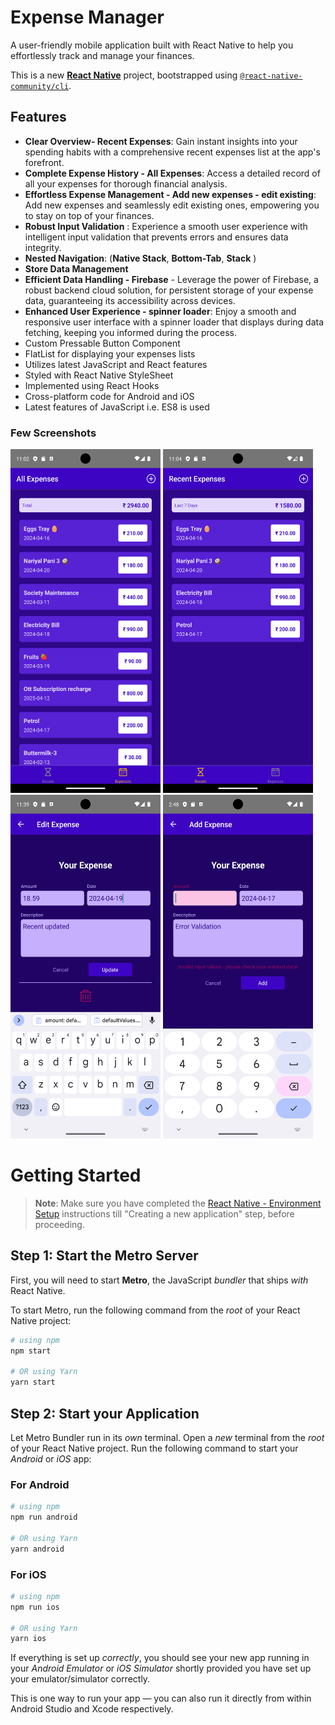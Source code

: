 # Expense Manager

A user-friendly mobile application built with React Native to help you effortlessly track and manage your finances. 

This is a new [**React Native**](https://reactnative.dev) project, bootstrapped using [`@react-native-community/cli`](https://github.com/react-native-community/cli).

## Features
- **Clear Overview- Recent Expenses**: Gain instant insights into your spending habits with a comprehensive recent expenses list at the app's forefront.
- **Complete Expense History - All Expenses**: Access a detailed record of all your expenses for thorough financial analysis.
- **Effortless Expense Management -  Add new expenses - edit existing**: Add new expenses and seamlessly edit existing ones, empowering you to stay on top of your finances.
- **Robust Input Validation** : Experience a smooth user experience with intelligent input validation that prevents errors and ensures data integrity.
- **Nested Navigation**: (**Native Stack**, **Bottom-Tab**, **Stack** ) 
- **Store Data Management**
- **Efficient Data Handling - Firebase** -  Leverage the power of Firebase, a robust backend cloud solution, for persistent storage of your expense data, guaranteeing its accessibility across devices.
- **Enhanced User Experience - spinner loader**: Enjoy a smooth and responsive user interface with a spinner loader that displays during data fetching, keeping you informed during the process.
- Custom Pressable Button Component
- FlatList for displaying your expenses lists
- Utilizes latest JavaScript and React features
- Styled with React Native StyleSheet
- Implemented using React Hooks
- Cross-platform code for Android and iOS
- Latest features of JavaScript i.e. ES8 is used



### Few Screenshots

<img src="./src/screenshots/1.png" alt="AllExpenses" width="240" height="550" /> <img src="./src/screenshots/2.png" alt="RecentExpenses" width="240" height="550" /> <img src="./src/screenshots/3.png" alt="EditExpenses" width="240" height="550"/> <img src="./src/screenshots/4.png" alt="AddExpenses" width="240" height="550"/>


# Getting Started

>**Note**: Make sure you have completed the [React Native - Environment Setup](https://reactnative.dev/docs/environment-setup) instructions till "Creating a new application" step, before proceeding.

## Step 1: Start the Metro Server

First, you will need to start **Metro**, the JavaScript _bundler_ that ships _with_ React Native.

To start Metro, run the following command from the _root_ of your React Native project:

```bash
# using npm
npm start

# OR using Yarn
yarn start
```

## Step 2: Start your Application

Let Metro Bundler run in its _own_ terminal. Open a _new_ terminal from the _root_ of your React Native project. Run the following command to start your _Android_ or _iOS_ app:

### For Android

```bash
# using npm
npm run android

# OR using Yarn
yarn android
```

### For iOS

```bash
# using npm
npm run ios

# OR using Yarn
yarn ios
```

If everything is set up _correctly_, you should see your new app running in your _Android Emulator_ or _iOS Simulator_ shortly provided you have set up your emulator/simulator correctly.

This is one way to run your app — you can also run it directly from within Android Studio and Xcode respectively.
